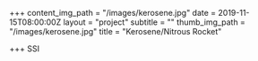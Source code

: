 +++
content_img_path = "/images/kerosene.jpg"
date = 2019-11-15T08:00:00Z
layout = "project"
subtitle = ""
thumb_img_path = "/images/kerosene.jpg"
title = "Kerosene/Nitrous Rocket"

+++
SSI
